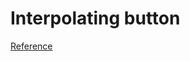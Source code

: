 # Interpolating button

[Reference](https://x.com/f6ary/status/1792911781309907045?t=_WS00cl9SxjCwAU1WnBPxA&s=33)
